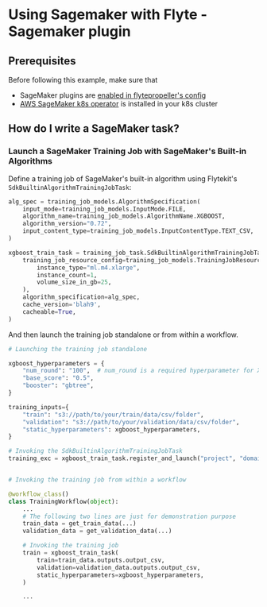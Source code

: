# Using Sagemaker with Flyte - Sagemaker plugin

## Prerequisites
Before following this example, make sure that 
- SageMaker plugins are [enabled in flytepropeller's config](https://github.com/lyft/flytepropeller/blob/f9819ab2f4ff817ce5f8b8bb55a837cf0aeaf229/config.yaml#L35-L36)
- [AWS SageMaker k8s operator](https://github.com/aws/amazon-sagemaker-operator-for-k8s) is installed in your k8s cluster

## How do I write a SageMaker task? 
### Launch a SageMaker Training Job with SageMaker's Built-in Algorithms

Define a training job of SageMaker's built-in algorithm using Flytekit's `SdkBuiltinAlgorithmTrainingJobTask`:

```python
alg_spec = training_job_models.AlgorithmSpecification(
    input_mode=training_job_models.InputMode.FILE,
    algorithm_name=training_job_models.AlgorithmName.XGBOOST,
    algorithm_version="0.72",
    input_content_type=training_job_models.InputContentType.TEXT_CSV,
)

xgboost_train_task = training_job_task.SdkBuiltinAlgorithmTrainingJobTask(
    training_job_resource_config=training_job_models.TrainingJobResourceConfig(
        instance_type="ml.m4.xlarge",
        instance_count=1,
        volume_size_in_gb=25,
    ),
    algorithm_specification=alg_spec,
    cache_version='blah9',
    cacheable=True,
)
```

And then launch the training job standalone or from within a workflow.
```python
# Launching the training job standalone

xgboost_hyperparameters = {
    "num_round": "100",  # num_round is a required hyperparameter for XGBoost
    "base_score": "0.5",  
    "booster": "gbtree",  
}

training_inputs={
    "train": "s3://path/to/your/train/data/csv/folder",
    "validation": "s3://path/to/your/validation/data/csv/folder",
    "static_hyperparameters": xgboost_hyperparameters,
}

# Invoking the SdkBuiltinAlgorithmTrainingJobTask
training_exc = xgboost_train_task.register_and_launch("project", "domain", inputs=training_inputs)


# Invoking the training job from within a workflow

@workflow_class()
class TrainingWorkflow(object):
    ... 
    # The following two lines are just for demonstration purpose
    train_data = get_train_data(...)    
    validation_data = get_validation_data(...)

    # Invoking the training job 
    train = xgboost_train_task(
        train=train_data.outputs.output_csv,
        validation=validation_data.outputs.output_csv,
        static_hyperparameters=xgboost_hyperparameters,
    )

    ...
```